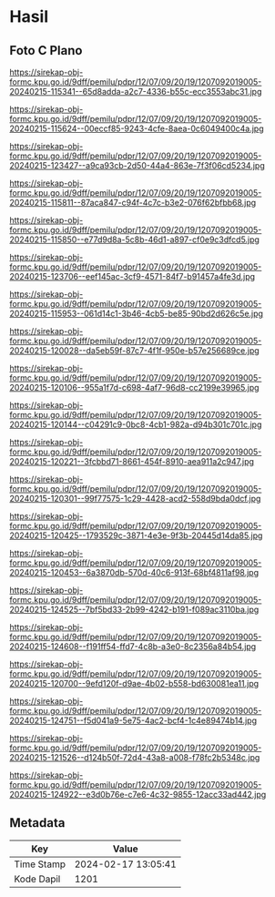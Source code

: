 # Hasil

## Foto C Plano

https://sirekap-obj-formc.kpu.go.id/9dff/pemilu/pdpr/12/07/09/20/19/1207092019005-20240215-115341--65d8adda-a2c7-4336-b55c-ecc3553abc31.jpg

https://sirekap-obj-formc.kpu.go.id/9dff/pemilu/pdpr/12/07/09/20/19/1207092019005-20240215-115624--00eccf85-9243-4cfe-8aea-0c6049400c4a.jpg

https://sirekap-obj-formc.kpu.go.id/9dff/pemilu/pdpr/12/07/09/20/19/1207092019005-20240215-123427--a9ca93cb-2d50-44a4-863e-7f3f06cd5234.jpg

https://sirekap-obj-formc.kpu.go.id/9dff/pemilu/pdpr/12/07/09/20/19/1207092019005-20240215-115811--87aca847-c94f-4c7c-b3e2-076f62bfbb68.jpg

https://sirekap-obj-formc.kpu.go.id/9dff/pemilu/pdpr/12/07/09/20/19/1207092019005-20240215-115850--e77d9d8a-5c8b-46d1-a897-cf0e9c3dfcd5.jpg

https://sirekap-obj-formc.kpu.go.id/9dff/pemilu/pdpr/12/07/09/20/19/1207092019005-20240215-123706--eef145ac-3cf9-4571-84f7-b91457a4fe3d.jpg

https://sirekap-obj-formc.kpu.go.id/9dff/pemilu/pdpr/12/07/09/20/19/1207092019005-20240215-115953--061d14c1-3b46-4cb5-be85-90bd2d626c5e.jpg

https://sirekap-obj-formc.kpu.go.id/9dff/pemilu/pdpr/12/07/09/20/19/1207092019005-20240215-120028--da5eb59f-87c7-4f1f-950e-b57e256689ce.jpg

https://sirekap-obj-formc.kpu.go.id/9dff/pemilu/pdpr/12/07/09/20/19/1207092019005-20240215-120106--955a1f7d-c698-4af7-96d8-cc2199e39965.jpg

https://sirekap-obj-formc.kpu.go.id/9dff/pemilu/pdpr/12/07/09/20/19/1207092019005-20240215-120144--c04291c9-0bc8-4cb1-982a-d94b301c701c.jpg

https://sirekap-obj-formc.kpu.go.id/9dff/pemilu/pdpr/12/07/09/20/19/1207092019005-20240215-120221--3fcbbd71-8661-454f-8910-aea911a2c947.jpg

https://sirekap-obj-formc.kpu.go.id/9dff/pemilu/pdpr/12/07/09/20/19/1207092019005-20240215-120301--99f77575-1c29-4428-acd2-558d9bda0dcf.jpg

https://sirekap-obj-formc.kpu.go.id/9dff/pemilu/pdpr/12/07/09/20/19/1207092019005-20240215-120425--1793529c-3871-4e3e-9f3b-20445d14da85.jpg

https://sirekap-obj-formc.kpu.go.id/9dff/pemilu/pdpr/12/07/09/20/19/1207092019005-20240215-120453--6a3870db-570d-40c6-913f-68bf4811af98.jpg

https://sirekap-obj-formc.kpu.go.id/9dff/pemilu/pdpr/12/07/09/20/19/1207092019005-20240215-124525--7bf5bd33-2b99-4242-b191-f089ac3110ba.jpg

https://sirekap-obj-formc.kpu.go.id/9dff/pemilu/pdpr/12/07/09/20/19/1207092019005-20240215-124608--f191ff54-ffd7-4c8b-a3e0-8c2356a84b54.jpg

https://sirekap-obj-formc.kpu.go.id/9dff/pemilu/pdpr/12/07/09/20/19/1207092019005-20240215-120700--9efd120f-d9ae-4b02-b558-bd630081ea11.jpg

https://sirekap-obj-formc.kpu.go.id/9dff/pemilu/pdpr/12/07/09/20/19/1207092019005-20240215-124751--f5d041a9-5e75-4ac2-bcf4-1c4e89474b14.jpg

https://sirekap-obj-formc.kpu.go.id/9dff/pemilu/pdpr/12/07/09/20/19/1207092019005-20240215-121526--d124b50f-72d4-43a8-a008-f78fc2b5348c.jpg

https://sirekap-obj-formc.kpu.go.id/9dff/pemilu/pdpr/12/07/09/20/19/1207092019005-20240215-124922--e3d0b76e-c7e6-4c32-9855-12acc33ad442.jpg


## Metadata

| Key        | Value               |
| ---------- | ------------------- |
| Time Stamp | 2024-02-17 13:05:41 |
| Kode Dapil | 1201                |



